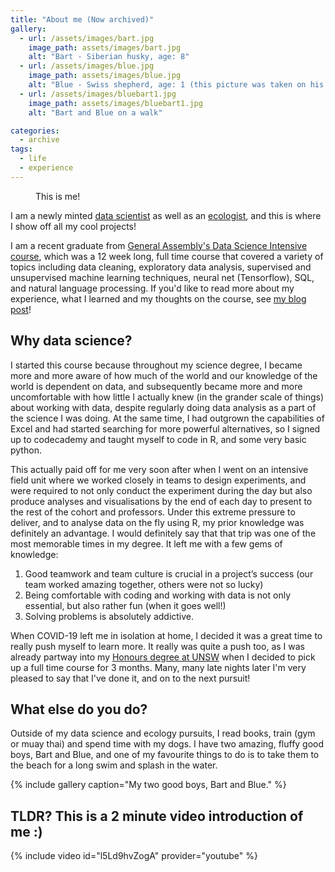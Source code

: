 ```yaml
---
title: "About me (Now archived)"
gallery:
  - url: /assets/images/bart.jpg
    image_path: assets/images/bart.jpg
    alt: "Bart - Siberian husky, age: 8"
  - url: /assets/images/blue.jpg
    image_path: assets/images/blue.jpg
    alt: "Blue - Swiss shepherd, age: 1 (this picture was taken on his birthday!)"
  - url: /assets/images/bluebart1.jpg
    image_path: assets/images/bluebart1.jpg
    alt: "Bart and Blue on a walk"

categories: 
  - archive
tags:
  - life
  - experience
---
```


<figure style="width: 350px" class="align-center">
  <img src="{{ site.url }}{{ site.baseurl }}/assets/images/headshot.jpg" alt="">
  <figcaption>This is me!</figcaption>
</figure> 

I am a newly minted [data scientist] as well as an [ecologist], and this is where I show off all my cool projects!

I am a recent graduate from [General Assembly's Data Science Intensive course], which was a 12 week long, full time course that covered a variety of topics including data cleaning, exploratory data analysis, supervised and unsupervised machine learning techniques, neural net (Tensorflow), SQL, and natural language processing. If you'd like to read more about my experience, what I learned and my thoughts on the course, see [my blog post]!

## Why data science?

I started this course because throughout my science degree, I became more and more aware of how much of the world and our knowledge of the world is dependent on data, and subsequently became more and more uncomfortable with how little I actually knew (in the grander scale of things) about working with data, despite regularly doing data analysis as a part of the science I was doing. At the same time, I had outgrown the capabilities of Excel and had started searching for more powerful alternatives, so I signed up to codecademy and taught myself to code in R, and some very basic python. 

This actually paid off for me very soon after when I went on an intensive field unit where we worked closely in teams to design experiments, and were required to not only conduct the experiment during the day but also produce analyses and visualisations by the end of each day to present to the rest of the cohort and professors. Under this extreme pressure to deliver, and to analyse data on the fly using R, my prior knowledge was definitely an advantage. I would definitely say that that trip was one of the most memorable times in my degree. It left me with a few gems of knowledge:

1. Good teamwork and team culture is crucial in a project’s success (our team worked amazing together, others were not so lucky)
2. Being comfortable with coding and working with data is not only essential, but also rather fun (when it goes well!)
3. Solving problems is absolutely addictive.

When COVID-19 left me in isolation at home, I decided it was a great time to really push myself to learn more. It really was quite a push too, as I was already partway into my [Honours degree at UNSW] when I decided to pick up a full time course for 3 months. Many, many late nights later I'm very pleased to say that I've done it, and on to the next pursuit!

## What else do you do?

Outside of my data science and ecology pursuits, I read books, train (gym or muay thai) and spend time with my dogs. I have two amazing, fluffy good boys, Bart and Blue, and one of my favourite things to do is to take them to the beach for a long swim and splash in the water. 

{% include gallery caption="My two good boys, Bart and Blue." %}

## TLDR? This is a 2 minute video introduction of me :)

{% include video id="l5Ld9hvZogA" provider="youtube" %}


[my blog post]: https://www.lillian-zhang.com/data%20science/general-assembly-dsi-course-review/
[General Assembly's Data Science Intensive course]: https://generalassemb.ly/education/data-science-immersive/sydney
[data scientist]: /portfolio/
[ecologist]: https://github.com/cyan-sunset/honours
[Honours degree at UNSW]: https://github.com/cyan-sunset/honours
